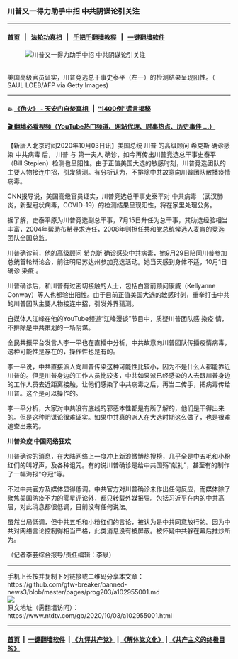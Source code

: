 ### 川普又一得力助手中招 中共阴谋论引关注
------------------------

#### [首页](https://github.com/gfw-breaker/banned-news3/blob/master/README.md) &nbsp;&nbsp;|&nbsp;&nbsp; [法轮功真相](https://github.com/begood0513/basic/blob/master/README.md)  &nbsp;&nbsp;|&nbsp;&nbsp; [手把手翻墙教程](https://github.com/gfw-breaker/guides/wiki)  &nbsp;&nbsp;|&nbsp;&nbsp; [一键翻墙软件](https://github.com/gfw-breaker/nogfw/blob/master/README.md)  



<div><div class="featured_image">
 <figure>
  <img alt="川普又一得力助手中招 中共阴谋论引关注" src="https://i.ntdtv.com/assets/uploads/2020/10/GettyImages-1228246242-800x450.jpg"/>
 </figure><br/>
 <span class="caption">
  美国高级官员证实，川普竞选总干事史泰平（左一）的检测结果呈现阳性。（ SAUL LOEB/AFP via Getty Images)
 </span>
</div>
</div><hr/>

#### 💥 [《伪火》 - 天安门自焚真相 ](http://158.247.195.190:10000/videos/blog/weihuo.html)&nbsp; |&nbsp; [“1400例”谎言揭秘  ](http://158.247.195.190:10000/videos/blog/jiexi1400.html)

#### [ 🎬  翻墙必看视频（YouTube热门频道、网站代理、时事热点、历史事件 ...）](https://github.com/gfw-breaker/links/blob/master/banned.md)

<div><div class="post_content" itemprop="articleBody">
 <p>
  【新唐人北京时间2020年10月03日讯】美国总统
  <ok href="https://www.ntdtv.com/gb/川普.htm">
   川普
  </ok>
  的高级顾问
  <ok href="https://www.ntdtv.com/gb/希克斯.htm">
   希克斯
  </ok>
  确诊感染
  <ok href="https://www.ntdtv.com/gb/中共病毒.htm">
   中共病毒
  </ok>
  后，
  <ok href="https://www.ntdtv.com/gb/川普.htm">
   川普
  </ok>
  与
  <ok href="https://www.ntdtv.com/gb/第一夫人.htm">
   第一夫人
  </ok>
  确诊，如今再传出川普竞选总干事史泰平（Bill Stepien）检测也呈阳性。由于正值美国大选的敏感时刻，川普竞选团队的主要人物接连中招，引发猜测。有分析认为，不排除中共故意向川普团队散播疫情病毒。
 </p>
 <p>
  CNN报导说，美国高级官员证实，川普竞选总干事史泰平对
  <ok href="https://www.ntdtv.com/gb/中共病毒.htm">
   中共病毒
  </ok>
  （武汉肺炎，新型冠状病毒，COVID-19）的检测结果呈现阳性，将在家里处理公务。
 </p>
 <p>
  据了解，史泰平原为川普竞选副总干事，7月15日升任为总干事，其助选经验相当丰富，2004年帮助布希寻求连任，2008年则担任共和党总统候选人麦肯的竞选团队全国总监。
 </p>
 <p>
  川普确诊前，他的高级顾问
  <ok href="https://www.ntdtv.com/gb/希克斯.htm">
   希克斯
  </ok>
  确诊感染中共病毒，她9月29日陪同川普参加总统首轮辩论会，前往明尼苏达州参加竞选活动。她当天感到身体不适，10月1日确诊
  <ok href="https://www.ntdtv.com/gb/染疫.htm">
   染疫
  </ok>
  。
 </p>
 <p>
  川普确诊后，和川普有过密切接触的人士，包括白宫前顾问康威（Kellyanne Conway）等人也都验出阳性。由于目前正值美国大选的敏感时刻，重拳打击中共的川普团队主要人物接连中招，引发外界猜测。
 </p>
 <p>
  自媒体人江峰在他的YouTube频道“江峰漫谈”节目中，质疑川普团队感
  <ok href="https://www.ntdtv.com/gb/染疫.htm">
   染疫
  </ok>
  情，不排除是中共策划的一场阴谋。
 </p>
 <p>
  全民共振平台发言人李一平也在直播中分析，中共故意向川普团队传播疫情病毒，这种可能性是存在的，操作性也是有的。
 </p>
 <p>
  李一平说，中共直接派人向川普传染这种可能性比较小，因为不是什么人都能靠近川普的。但是川普身边的工作人员比较多，中共如果派已经感染的人去跟川普身边的工作人员去近距离接触，让他们感染了中共病毒之后，再当二传手，把病毒传给川普。这个是可以操作的。
 </p>
 <p>
  李一平分析，大家对中共没有底线的邪恶本性都是有所了解的，他们是干得出来的。但是这种阴谋论很难证实。如果中共真的派人在大选时期这么做了，也是很难追查出来的。
 </p>
 <p>
  <strong>
   川普染疫 中国网络狂欢
  </strong>
 </p>
 <p>
  川普确诊的消息，在大陆网络上一度冲上新浪微博热搜榜，几乎全是中五毛和小粉红们的叫好声，及各种诅咒。有的说川普确诊是给中共国殇“献礼”，甚至有的制作了一幅海报“夺冠”等。
 </p>
 <p>
  不过中共官方及媒体显得低调。中共官方对川普确诊未作出任何反应，而媒体除了聚焦美国防疫不力的零星评论外，都只转载外媒报导。包括习近平在内的中共高层，对此消息都很低调，目前没有任何说法。
 </p>
 <p>
  虽然当局低调，但中共五毛和小粉红们的言论，被认为是中共同意放行的。因为中共对网络言论控制得相当严格，此类消息没有被屏蔽。被怀疑中共躲在幕后推炒所为。
 </p>
 <p>
  （记者李芸综合报导/责任编辑：李泉）
 </p>
 <div class="single_ad">
 </div>
</div>
</div>
<hr/>
手机上长按并复制下列链接或二维码分享本文章：<br/>
https://github.com/gfw-breaker/banned-news3/blob/master/pages/prog203/a102955001.md <br/>
<a href='https://github.com/gfw-breaker/banned-news3/blob/master/pages/prog203/a102955001.md'><img src='https://github.com/gfw-breaker/banned-news3/blob/master/pages/prog203/a102955001.md.png'/></a> <br/>
原文地址（需翻墙访问）：https://www.ntdtv.com/gb/2020/10/03/a102955001.html


------------------------
#### [首页](https://github.com/gfw-breaker/banned-news3/blob/master/README.md) &nbsp;|&nbsp; [一键翻墙软件](https://github.com/gfw-breaker/nogfw/blob/master/README.md) &nbsp;| [《九评共产党》](https://github.com/gfw-breaker/9ping.md/blob/master/README.md#九评之一评共产党是什么) | [《解体党文化》](https://github.com/gfw-breaker/jtdwh.md/blob/master/README.md) | [《共产主义的终极目的》](https://github.com/gfw-breaker/gczydzjmd.md/blob/master/README.md)


<img src='http://gfw-breaker.win/banned-news3/pages/prog203/a102955001.md' width='0px' height='0px'/>